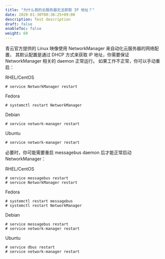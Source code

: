 ```yaml
---
title: "为什么我的云服务器无法获取 IP 地址？"
date: 2020-01-30T00:38:25+09:00
description: Test description
draft: false
enableToc: false
weight: 60
---
```


青云官方提供的 Linux 映像使用 NetworkManager 来自动化云服务器的网络配置， 其默认配置是通过 DHCP 方式来获取 IP 地址，你需要保证 NetworkManager 相关的 daemon 正常运行。 如果工作不正常，你可以手动重启：

RHEL/CentOS

```
# service NetworkManager restart
```

Fedora

```
# systemctl restart NetworkManager
```

Debian

```
# service network-manager restart
```

Ubuntu

```
# service network-manager restart
```

必要时，你可能需要重启 messagebus daemon 后才能正常启动 NetworkManager：

RHEL/CentOS

```
# service messagebus restart
# service NetworkManager restart
```

Fedora

```
# systemctl restart messagebus
# systemctl restart NetworkManager
```

Debian

```
# service messagebus restart
# service network-manager restart
```

Ubuntu

```
# service dbus restart
# service network-manager restart
```
